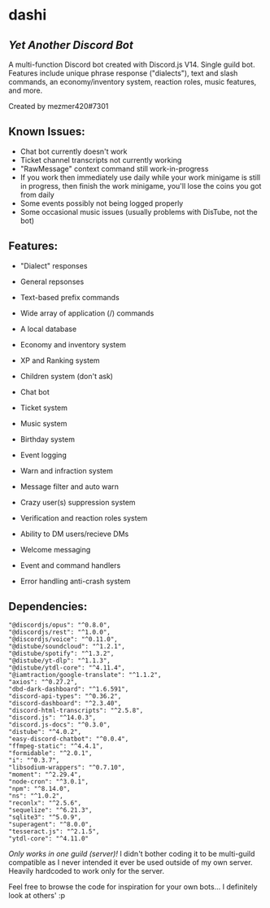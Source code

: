 # dashi
## _Yet Another Discord Bot_

A multi-function Discord bot created with Discord.js V14. Single guild bot. Features include unique phrase response ("dialects"), text and slash commands, an economy/inventory system, reaction roles, music features, and more.

Created by mezmer420#7301

## Known Issues:

- Chat bot currently doesn't work
- Ticket channel transcripts not currently working
- "RawMessage" context command still work-in-progress
- If you work then immediately use daily while your work minigame is still in progress, then finish the work minigame, you'll lose the coins you got from daily
- Some events possibly not being logged properly
- Some occasional music issues (usually problems with DisTube, not the bot)

## Features:

- "Dialect" responses
- General repsonses
- Text-based prefix commands
- Wide array of application (/) commands
- A local database
- Economy and inventory system
- XP and Ranking system
- Children system (don't ask)
- Chat bot
- Ticket system
- Music system
- Birthday system
- Event logging
- Warn and infraction system
- Message filter and auto warn
- Crazy user(s) suppression system
- Verification and reaction roles system
- Ability to DM users/recieve DMs
- Welcome messaging

- Event and command handlers
- Error handling anti-crash system

## Dependencies:

    "@discordjs/opus": "^0.8.0",
    "@discordjs/rest": "^1.0.0",
    "@discordjs/voice": "^0.11.0",
    "@distube/soundcloud": "^1.2.1",
    "@distube/spotify": "^1.3.2",
    "@distube/yt-dlp": "^1.1.3",
    "@distube/ytdl-core": "^4.11.4",
    "@iamtraction/google-translate": "^1.1.2",
    "axios": "^0.27.2",
    "dbd-dark-dashboard": "^1.6.591",
    "discord-api-types": "^0.36.2",
    "discord-dashboard": "^2.3.40",
    "discord-html-transcripts": "^2.5.8",
    "discord.js": "^14.0.3",
    "discord.js-docs": "^0.3.0",
    "distube": "^4.0.2",
    "easy-discord-chatbot": "^0.0.4",
    "ffmpeg-static": "^4.4.1",
    "formidable": "^2.0.1",
    "i": "^0.3.7",
    "libsodium-wrappers": "^0.7.10",
    "moment": "^2.29.4",
    "node-cron": "^3.0.1",
    "npm": "^8.14.0",
    "ns": "^1.0.2",
    "reconlx": "^2.5.6",
    "sequelize": "^6.21.3",
    "sqlite3": "^5.0.9",
    "superagent": "^8.0.0",
    "tesseract.js": "^2.1.5",
    "ytdl-core": "^4.11.0"
    
*Only works in one guild (server)!* I didn't bother coding it to be multi-guild compatible as I never intended it ever be used outside of my own server. Heavily hardcoded to work only for the server.

Feel free to browse the code for inspiration for your own bots... I definitely look at others' :p
